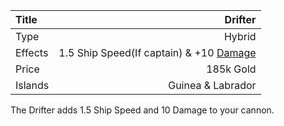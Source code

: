|Title        | Drifter  
|:-|-:
|Type         | Hybrid          
|Effects      | 1.5 Ship Speed(If captain) & +10 [Damage](/upgrades/damage.md)
|Price        | 185k Gold
|Islands      | Guinea & Labrador  
       
The Drifter adds 1.5 Ship Speed and 10 Damage to your cannon. 


